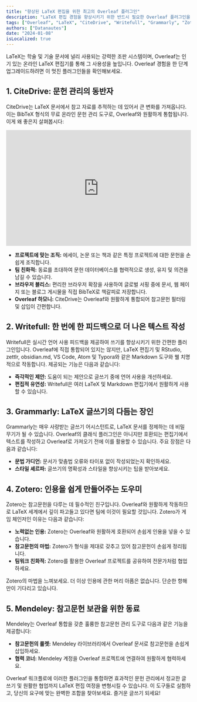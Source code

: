 ```yaml
---
title: "향상된 LaTeX 편집을 위한 최고의 Overleaf 플러그인"
description: "LaTeX 편집 경험을 향상시키기 위한 반드시 필요한 Overleaf 플러그인을 탐험해보세요. CiteDrive를 통한 포괄적인 문헌 관리부터 Writefull을 사용한 정교한 글쓰기까지, 워크플로우를 최적화할 도구를 발견하세요."
tags: ["Overleaf", "LaTeX", "CiteDrive", "Writefull", "Grammarly", "Zotero", "Mendeley"]
authors: ["Datanautes"]
date: "2024-01-08"
isLocalized: true
---
```


LaTeX는 학술 및 기술 문서에 널리 사용되는 강력한 조판 시스템이며, Overleaf는 인기 있는 온라인 LaTeX 편집기를 통해 그 사용성을 높입니다. Overleaf 경험을 한 단계 업그레이드하려면 이 멋진 플러그인들을 확인해보세요.

## 1. CiteDrive: 문헌 관리의 동반자

CiteDrive는 LaTeX 문서에서 참고 자료를 추적하는 데 있어서 큰 변화를 가져옵니다. 이는 BibTeX 형식의 무료 온라인 문헌 관리 도구로, Overleaf와 원활하게 통합됩니다. 이게 왜 좋은지 살펴봅시다:

<iframe width="100%" height="315" src="https://www.youtube.com/embed/bHD94qM0vyg?si=5QCelGCRdSkYWyDk" title="YouTube 비디오 플레이어" frameborder="0" allow="accelerometer; autoplay; clipboard-write; encrypted-media; gyroscope; picture-in-picture; web-share" allowfullscreen></iframe>

- **프로젝트에 맞는 조직:** 에세이, 논문 또는 책과 같은 특정 프로젝트에 대한 문헌을 손쉽게 조직합니다.
- **팀 친화적:** 동료를 초대하여 문헌 데이터베이스를 협력적으로 생성, 유지 및 의견을 남길 수 있습니다.
- **브라우저 블리스:** 편리한 브라우저 확장을 사용하여 글로벌 서핑 중에 문서, 웹 페이지 또는 블로그 게시물을 직접 BibTeX로 책갈피로 저장합니다.
- **Overleaf 하모니:** CiteDrive는 Overleaf와 원활하게 통합되어 참고문헌 필터링 및 삽입이 간편합니다.

## 2. Writefull: 한 번에 한 피드백으로 더 나은 텍스트 작성

Writefull은 실시간 언어 사용 피드백을 제공하여 쓰기를 향상시키기 위한 간편한 플러그인입니다. Overleaf에 직접 통합되어 있지는 않지만, LaTeX 편집기 및 RStudio, zettlr, obsidian.md, VS Code, Atom 및 Typora와 같은 Markdown 도구와 웰 치명적으로 작동합니다. 제공되는 기능은 다음과 같습니다:

- **즉각적인 제안:** 도움이 되는 제안으로 글쓰기 중에 언어 사용을 개선하세요.
- **편집적 유연성:** Writefull은 여러 LaTeX 및 Markdown 편집기에서 원활하게 사용할 수 있습니다.

## 3. Grammarly: LaTeX 글쓰기의 다듬는 장인

Grammarly는 매우 사랑받는 글쓰기 어시스턴트로, LaTeX 문서를 정제하는 데 비밀 무기가 될 수 있습니다. Overleaf의 클래식 플러그인은 아니지만 호환되는 편집기에서 텍스트를 작성하고 Overleaf로 가져오기 전에 이를 활용할 수 있습니다. 주요 장점은 다음과 같습니다:

- **문법 가디언:** 문서가 맞춤법 오류와 타이포 없이 작성되었는지 확인하세요.
- **스타일 셰르파:** 글쓰기의 명확성과 스타일을 향상시키는 팁을 받아보세요.

## 4. Zotero: 인용을 쉽게 만들어주는 도우미

Zotero는 참고문헌을 다루는 데 필수적인 친구입니다. Overleaf와 원활하게 작동하므로 LaTeX 세계에서 깊이 파고들고 있다면 팀에 이것이 필요할 것입니다. Zotero가 게임 체인저인 이유는 다음과 같습니다:

- **노력없는 인용:** Zotero는 Overleaf와 원활하게 호환되어 손쉽게 인용을 넣을 수 있습니다.
- **참고문헌의 마법:** Zotero가 형식을 제대로 갖추고 있어 참고문헌이 손쉽게 정리됩니다.
- **팀워크 친화적:** Zotero를 활용한 Overleaf 프로젝트를 공유하여 전문가처럼 협업하세요.

Zotero의 마법을 느껴보세요. 더 이상 인용에 관한 머리 아픔은 없습니다. 단순한 항해만이 기다리고 있습니다.

## 5. Mendeley: 참고문헌 보관을 위한 동료

Mendeley는 Overleaf 통합을 갖춘 훌륭한 참고문헌 관리 도구로 다음과 같은 기능을 제공합니다:

- **참고문헌의 룰렛:** Mendeley 라이브러리에서 Overleaf 문서로 참고문헌을 손쉽게 삽입하세요.
- **협력 코너:** Mendeley 계정을 Overleaf 프로젝트에 연결하여 원활하게 협력하세요.

Overleaf 워크플로에 이러한 플러그인을 통합하면 효과적인 문헌 관리에서 정교한 글쓰기 및 원활한 협업까지 LaTeX 편집 여정을 변형시킬 수 있습니다. 이 도구들로 실험하고, 당신의 요구에 맞는 완벽한 조합을 찾아보세요. 즐거운 글쓰기 되세요!
